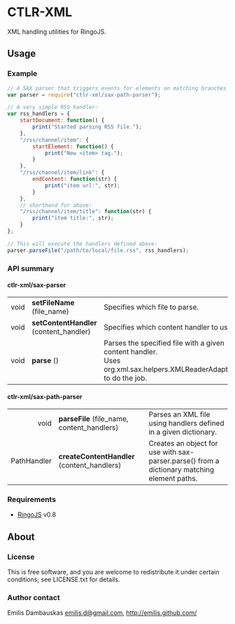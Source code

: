 # CTLR-XML

XML handling utilities for RingoJS.

## Usage

### Example

```javascript
// A SAX parser that triggers events for elements on matching branches in the element tree.
var parser = require("ctlr-xml/sax-path-parser");

// A very simple RSS handler:
var rss_handlers = {
    startDocument: function() {
        print("Started parsing RSS file.");
    },
    "/rss/channel/item": {
        startElement: function() {
            print("New <item> tag.");
        }
    },
    "/rss/channel/item/link": {
        endContent: function(str) {
            print("item url:", str);
        }
    },
    // shorthand for above:
    "/rss/channel/item/title": function(str) {
        print("item title:", str);
    }
};

// This will execute the handlers defined above:
parser.parseFile("/path/to/local/file.rss", rss_handlers);
```

### API summary

#### ctlr-xml/sax-parser

<table><tbody>
<tr><td align="right">void</td>
    <td><b>setFileName</b> (file_name)</td>
    <td>Specifies which file to parse.</td></tr>
<tr><td align="right">void</td>
    <td><b>setContentHandler</b> (content_handler)</td>
    <td>Specifies which content handler to use.</td></tr>
<tr><td align="right">void</td>
    <td><b>parse</b> ()</td>
    <td>Parses the specified file with a given content handler.<br>Uses org.xml.sax.helpers.XMLReaderAdapter to do the job.</td></tr>
</tbody></table>

#### ctlr-xml/sax-path-parser

<table><tbody>
<tr><td align="right">void</td>
    <td><b>parseFile</b> (file_name, content_handlers)</td>
    <td>Parses an XML file using handlers defined in a given dictionary.</td></tr>
<tr><td align="right">PathHandler</td>
    <td><b>createContentHandler</b> (content_handlers)</td>
    <td>Creates an object for use with sax-parser.parse() from a dictionary matching element paths.</td></tr>
</tbody></table>

### Requirements

- [RingoJS](http://ringojs.org/) v0.8

## About

### License

This is free software, and you are welcome to redistribute it under certain conditions; see LICENSE.txt for details.

### Author contact

Emilis Dambauskas <emilis.d@gmail.com>, <http://emilis.github.com/>
